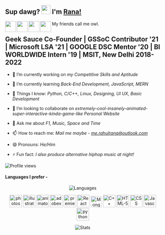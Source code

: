 ## Sup dawg? <img src="https://github.com/TheDudeThatCode/TheDudeThatCode/blob/master/Assets/Hi.gif" width="29px"> I'm [Rana!](https://g.co/kgs/iohi75) 

<a href="https://www.linkedin.com/in/reachrahulrana/">
  <img align="left" width="35px" src="https://cliply.co/wp-content/uploads/2021/02/372102050_LINKEDIN_ICON_TRANSPARENT_1080.gif"  />
</a>
<a href="https://instagram.com/owlrana">
  <img align="left" width="35px" src="https://cliply.co/wp-content/uploads/2019/07/371907300_INSTAGRAM_ICON_TRANSPARENT_400.gif" />
</a>
<a href="mailto:me.rahulrana@outlook.com">
  <img align="left" width="35px" src="https://i.gifer.com/origin/dc/dc76c3ec57eb149c33de9f475f4fa647.gif" />
</a>
<a href="https://www.youtube.com/channel/UCENZcMxTeKsRip7KrveVEqg">
  <img align="left" width="35px" src="https://cliply.co/wp-content/uploads/2019/07/371907120_YOUTUBE_ICON_TRANSPARENT_400.gif" />
</a>

My friends call me owl.
## Geek Sauce Co-Founder | GSSoC Contributor '21 | Microsoft LSA '21 | GOOGLE DSC Mentor '20 | BI WORLDWIDE Intern '19 | MSIT, New Delhi 2018-2022


- 🔭 I’m currently working on *my Competitive Skills and Aptitude*

- 🌱 I’m currently learning *Back-End Development, JavaScript, MERN*

- :eyes: Things I know: *Python, C/C++, Linux, Designing, UI UX, Basic Development*  

- 👯 I’m looking to collaborate on *extremely-cool-insanely-animated-super-interactive-kinda-game-like Personal Website*

- 💬 Ask me about *F1, Music, Space and Time*

- 📫 How to reach me: *Mail me maybe - [me.rahulrana@outlook.com](mailto:me.rahulrana@outlook.com)*

- 😄 Pronouns: *He/Him*

- ⚡ Fun fact: *I also produce alternative hiphop music at night!*

![Profile views](https://gpvc.arturio.dev/owlrana)

#### Languages I prefer -

<p align="center">
    <img src="https://github-readme-stats.vercel.app/api/top-langs/?username=owlrana&layout=compact" alt="Languages"/> 
</p>

<p align="center">
<img src="https://upload.wikimedia.org/wikipedia/commons/thumb/a/af/Adobe_Photoshop_CC_icon.svg/1200px-Adobe_Photoshop_CC_icon.svg.png" alt="photoshop" width="40" height="40"/>
<img src="https://upload.wikimedia.org/wikipedia/commons/thumb/f/fb/Adobe_Illustrator_CC_icon.svg/1200px-Adobe_Illustrator_CC_icon.svg.png" alt="illustrator" width="40" height="40"/>
<img src="https://seeklogo.com/images/A/adobe-character-animator-logo-4FC626A2C2-seeklogo.com.png" alt="animator" width="40" height="40"/>
<img src="https://upload.wikimedia.org/wikipedia/commons/thumb/c/c2/Adobe_XD_CC_icon.svg/1200px-Adobe_XD_CC_icon.svg.png" alt="adobexd" width="40" height="40"/>
<img src="https://upload.wikimedia.org/wikipedia/commons/thumb/4/40/Adobe_Premiere_Pro_CC_icon.svg/1200px-Adobe_Premiere_Pro_CC_icon.svg.png" alt="premierepro" width="40" height="40"/>
<img src="https://cdn.svgporn.com/logos/react.svg" alt="React" width="40" height="40"/> 
<img src="https://cdn.svgporn.com/logos/mongodb.svg" alt="Mongo-DB" width="36" height="36"/>  
<img src="https://raw.githubusercontent.com/gilbarbara/logos/master/logos/c-plusplus.svg" alt="C++" width="40" height="40"/> 
<img src="https://raw.githubusercontent.com/gilbarbara/logos/master/logos/html-5.svg" alt="HTML-5" width="40" height="40"/>
<img src="https://raw.githubusercontent.com/gilbarbara/logos/master/logos/css-3.svg" alt="CSS" width="40" height="40"/> 
<img src="https://raw.githubusercontent.com/gilbarbara/logos/master/logos/javascript.svg" alt="Javascript" width="40" height="40"/>  
<img src="https://github.com/gilbarbara/logos/blob/master/logos/python.svg" alt="python" width="40" height="40"/>
</p>


<p align="center">
    <img src="https://github-readme-stats.vercel.app/api?username=owlrana&count_private=true&show_icons=true&theme=radical" alt="Stats"/> 
</p>

